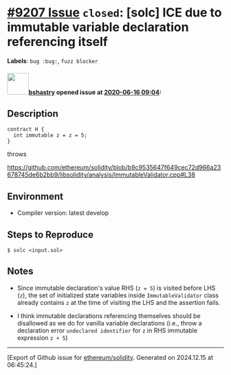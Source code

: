 # [\#9207 Issue](https://github.com/ethereum/solidity/issues/9207) `closed`: [solc] ICE due to immutable variable declaration referencing itself
**Labels**: `bug :bug:`, `fuzz blocker`


#### <img src="https://avatars.githubusercontent.com/u/2388185?v=4" width="50">[bshastry](https://github.com/bshastry) opened issue at [2020-06-16 09:04](https://github.com/ethereum/solidity/issues/9207):

## Description

```
contract H {
  int immutable z = z = 5;
}
```

throws

https://github.com/ethereum/solidity/blob/b9c9535647f649cec72d966a23678745de6b2bb9/libsolidity/analysis/ImmutableValidator.cpp#L38

## Environment

- Compiler version: latest develop

## Steps to Reproduce

```
$ solc <input.sol>
```

## Notes

- Since immutable declaration's value RHS (`z = 5`) is visited before LHS (`z`), the set of initialized state variables inside `ImmutableValidator` class already contains `z` at the time of visiting the LHS and the assertion fails.

- I think immutable declarations referencing themselves should be disallowed as we do for vanilla variable declarations (i.e., throw a declaration error `undeclared identifier` for `z` in RHS immutable expression `z + 5`)




-------------------------------------------------------------------------------



[Export of Github issue for [ethereum/solidity](https://github.com/ethereum/solidity). Generated on 2024.12.15 at 06:45:24.]
